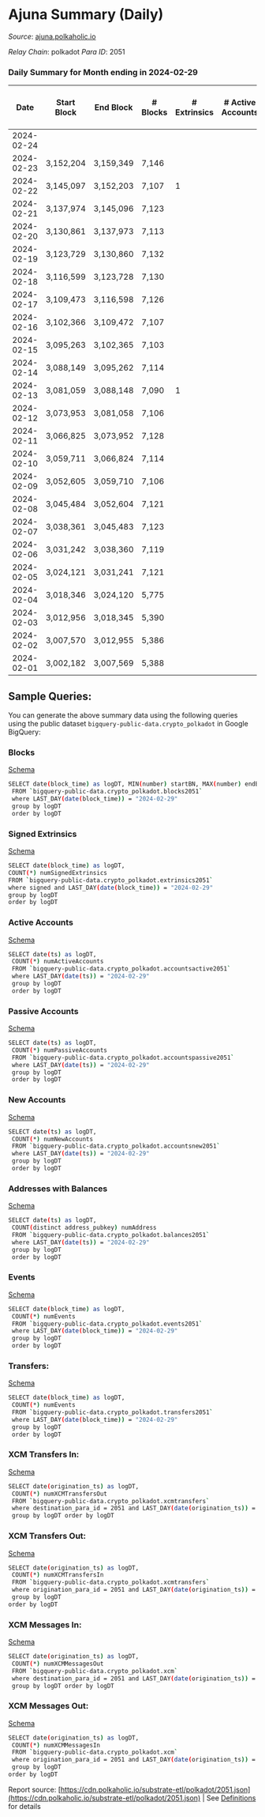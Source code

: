 # Ajuna Summary (Daily)

_Source_: [ajuna.polkaholic.io](https://ajuna.polkaholic.io)

*Relay Chain*: polkadot
*Para ID*: 2051



### Daily Summary for Month ending in 2024-02-29


| Date    | Start Block | End Block | # Blocks | # Extrinsics | # Active Accounts | # Passive Accounts | # New Accounts | # Addresses | # Events  | # Transfers ($USD) | # XCM Transfers In ($USD) | # XCM Transfers Out ($USD) | # XCM In | # XCM Out | Issues |
|---------|-------------|-----------|----------|--------------|-------------------|--------------------|----------------|-------------|-----------|--------------------|---------------------------|----------------------------|----------|-----------|--------|
| 2024-02-24 |  |  |  |  |  |  |  |  |  |   |   |   |  |  |  |
| 2024-02-23 | 3,152,204 | 3,159,349 | 7,146 |  |  |  |  |  | 14,296 |   |   |   |  |  |  |
| 2024-02-22 | 3,145,097 | 3,152,203 | 7,107 | 1 |  |  |  |  | 14,225 |   |   |   |  |  |  |
| 2024-02-21 | 3,137,974 | 3,145,096 | 7,123 |  |  |  |  |  | 14,250 |   |   |   |  |  |  |
| 2024-02-20 | 3,130,861 | 3,137,973 | 7,113 |  |  |  |  |  | 14,230 |   |   |   |  |  |  |
| 2024-02-19 | 3,123,729 | 3,130,860 | 7,132 |  |  |  |  |  | 14,271 |   |   |   |  |  |  |
| 2024-02-18 | 3,116,599 | 3,123,728 | 7,130 |  |  |  |  |  | 14,264 |   |   |   |  |  |  |
| 2024-02-17 | 3,109,473 | 3,116,598 | 7,126 |  |  |  |  |  | 14,256 |   |   |   |  |  |  |
| 2024-02-16 | 3,102,366 | 3,109,472 | 7,107 |  |  |  |  |  | 14,218 |   |   |   |  |  |  |
| 2024-02-15 | 3,095,263 | 3,102,365 | 7,103 |  |  |  |  |  | 14,210 |   |   |   |  |  |  |
| 2024-02-14 | 3,088,149 | 3,095,262 | 7,114 |  |  |  |  |  | 14,232 |   |   |   |  |  |  |
| 2024-02-13 | 3,081,059 | 3,088,148 | 7,090 | 1 |  |  |  |  | 14,192 |   |   |   |  |  |  |
| 2024-02-12 | 3,073,953 | 3,081,058 | 7,106 |  |  |  |  |  | 14,219 |   |   |   |  |  |  |
| 2024-02-11 | 3,066,825 | 3,073,952 | 7,128 |  |  |  |  |  | 14,260 |   |   |   |  |  |  |
| 2024-02-10 | 3,059,711 | 3,066,824 | 7,114 |  |  |  |  |  | 14,232 |   |   |   |  |  |  |
| 2024-02-09 | 3,052,605 | 3,059,710 | 7,106 |  |  |  |  |  | 14,216 |   |   |   |  |  |  |
| 2024-02-08 | 3,045,484 | 3,052,604 | 7,121 |  |  |  |  |  | 14,246 |   |   |   |  |  |  |
| 2024-02-07 | 3,038,361 | 3,045,483 | 7,123 |  |  |  |  |  | 14,250 |   |   |   |  |  |  |
| 2024-02-06 | 3,031,242 | 3,038,360 | 7,119 |  |  |  |  |  | 14,241 |   |   |   |  |  |  |
| 2024-02-05 | 3,024,121 | 3,031,241 | 7,121 |  |  |  |  |  | 14,246 |   |   |   |  |  |  |
| 2024-02-04 | 3,018,346 | 3,024,120 | 5,775 |  |  |  |  |  | 11,557 |   |   |   |  |  |  |
| 2024-02-03 | 3,012,956 | 3,018,345 | 5,390 |  |  |  |  |  | 10,783 |   |   |   |  |  |  |
| 2024-02-02 | 3,007,570 | 3,012,955 | 5,386 |  |  |  |  |  | 10,775 |   |   |   |  |  |  |
| 2024-02-01 | 3,002,182 | 3,007,569 | 5,388 |  |  |  |  |  | 10,779 |   |   |   |  |  |  |

## Sample Queries:
You can generate the above summary data using the following queries using the public dataset `bigquery-public-data.crypto_polkadot` in Google BigQuery:


### Blocks 

[Schema](https://github.com/colorfulnotion/substrate-etl/blob/main/schema/blocks.json)

```bash
SELECT date(block_time) as logDT, MIN(number) startBN, MAX(number) endBN, COUNT(*) numBlocks 
 FROM `bigquery-public-data.crypto_polkadot.blocks2051`  
 where LAST_DAY(date(block_time)) = "2024-02-29" 
 group by logDT 
 order by logDT
```

### Signed Extrinsics 

[Schema](https://github.com/colorfulnotion/substrate-etl/blob/main/schema/extrinsics.json)

```bash
SELECT date(block_time) as logDT, 
COUNT(*) numSignedExtrinsics 
FROM `bigquery-public-data.crypto_polkadot.extrinsics2051`  
where signed and LAST_DAY(date(block_time)) = "2024-02-29" 
group by logDT 
order by logDT
```

### Active Accounts 

[Schema](https://github.com/colorfulnotion/substrate-etl/blob/main/schema/accountsactive.json)

```bash
SELECT date(ts) as logDT, 
 COUNT(*) numActiveAccounts 
 FROM `bigquery-public-data.crypto_polkadot.accountsactive2051` 
 where LAST_DAY(date(ts)) = "2024-02-29" 
 group by logDT 
 order by logDT
```

### Passive Accounts 

[Schema](https://github.com/colorfulnotion/substrate-etl/blob/main/schema/accountspassive.json)

```bash
SELECT date(ts) as logDT, 
 COUNT(*) numPassiveAccounts 
 FROM `bigquery-public-data.crypto_polkadot.accountspassive2051` 
 where LAST_DAY(date(ts)) = "2024-02-29" 
 group by logDT 
 order by logDT
```

### New Accounts 

[Schema](https://github.com/colorfulnotion/substrate-etl/blob/main/schema/accountsnew.json)

```bash
SELECT date(ts) as logDT, 
 COUNT(*) numNewAccounts 
 FROM `bigquery-public-data.crypto_polkadot.accountsnew2051` 
 where LAST_DAY(date(ts)) = "2024-02-29" 
 group by logDT
 order by logDT
```

### Addresses with Balances 

[Schema](https://github.com/colorfulnotion/substrate-etl/blob/main/schema/balances.json)

```bash
SELECT date(ts) as logDT,
 COUNT(distinct address_pubkey) numAddress 
 FROM `bigquery-public-data.crypto_polkadot.balances2051` 
 where LAST_DAY(date(ts)) = "2024-02-29" 
 group by logDT 
 order by logDT
```

### Events 

[Schema](https://github.com/colorfulnotion/substrate-etl/blob/main/schema/events.json)

```bash
SELECT date(block_time) as logDT, 
 COUNT(*) numEvents 
 FROM `bigquery-public-data.crypto_polkadot.events2051` 
 where LAST_DAY(date(block_time)) = "2024-02-29" 
 group by logDT 
 order by logDT
```

### Transfers:

[Schema](https://github.com/colorfulnotion/substrate-etl/blob/main/schema/transfers.json)

```bash
SELECT date(block_time) as logDT, 
 COUNT(*) numEvents 
 FROM `bigquery-public-data.crypto_polkadot.transfers2051` 
 where LAST_DAY(date(block_time)) = "2024-02-29" 
 group by logDT 
 order by logDT
```

### XCM Transfers In: 

[Schema](https://github.com/colorfulnotion/substrate-etl/blob/main/schema/xcmtransfers.json)

```bash
SELECT date(origination_ts) as logDT, 
 COUNT(*) numXCMTransfersOut 
 FROM `bigquery-public-data.crypto_polkadot.xcmtransfers` 
 where destination_para_id = 2051 and LAST_DAY(date(origination_ts)) = "2024-02-29" 
 group by logDT order by logDT
```

### XCM Transfers Out: 

[Schema](https://github.com/colorfulnotion/substrate-etl/blob/main/schema/xcmtransfers.json)

```bash
SELECT date(origination_ts) as logDT, 
 COUNT(*) numXCMTransfersIn 
 FROM `bigquery-public-data.crypto_polkadot.xcmtransfers` 
 where origination_para_id = 2051 and LAST_DAY(date(origination_ts)) = "2024-02-29" 
 group by logDT 
order by logDT
```

### XCM Messages In: 

[Schema](https://github.com/colorfulnotion/substrate-etl/blob/main/schema/xcm.json)

```bash
SELECT date(origination_ts) as logDT, 
 COUNT(*) numXCMMessagesOut 
 FROM `bigquery-public-data.crypto_polkadot.xcm` 
 where destination_para_id = 2051 and LAST_DAY(date(origination_ts)) = "2024-02-29" 
 group by logDT order by logDT
```

### XCM Messages Out: 

[Schema](https://github.com/colorfulnotion/substrate-etl/blob/main/schema/xcm.json)

```bash
SELECT date(origination_ts) as logDT, 
 COUNT(*) numXCMMessagesIn 
 FROM `bigquery-public-data.crypto_polkadot.xcm` 
 where origination_para_id = 2051 and LAST_DAY(date(origination_ts)) = "2024-02-29" 
 group by logDT 
order by logDT
```


Report source: [https://cdn.polkaholic.io/substrate-etl/polkadot/2051.json](https://cdn.polkaholic.io/substrate-etl/polkadot/2051.json) | See [Definitions](/DEFINITIONS.md) for details
